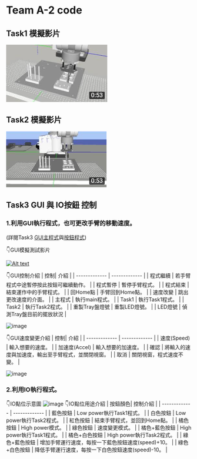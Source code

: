 # Team A-2 code

## Task1 模擬影片
[![Alt text](https://github.com/HappyKodalin/Team_A-2/blob/main/3363.png)](https://youtu.be/_5Xv-JR7kB4)

## Task2 模擬影片
[![Alt text](https://github.com/HappyKodalin/Team_A-2/blob/main/565.png)](https://youtu.be/YnPk6M07ZD0)

## Task3 GUI 與 IO按鈕 控制
### 1.利用GUI執行程式，也可更改手臂的移動速度。
(詳閱Task3 [GUI主程式](https://github.com/HappyKodalin/Team_A-2/blob/main/Task3%20GUI%20%E4%B8%BB%E7%A8%8B%E5%BC%8F)與[按鈕程式](https://github.com/HappyKodalin/Team_A-2/blob/main/Task3%20GUI%E6%8C%89%E9%88%95%E7%A8%8B%E5%BC%8F))

👇GUI模擬測試影片

[![Alt text](https://github.com/HappyKodalin/Team_A-2/assets/55493510/5abdd5a8-316a-4539-b0d4-605c241f6c21)](https://youtu.be/j7sycMXbqHM)

👇GUI控制介紹
| 控制| 介紹 |
| ------------- | ------------- |
| 程式繼續  | 若手臂程式中途暫停按此按鈕可繼續動作。 |
| 程式暫停  | 暫停手臂程式。 |
| 程式結束  | 結束運作中的手臂程式。 |
| 回Home點  | 手臂回到Home點。 |
| 速度改變 | 跳出更改速度的介面。  |
| 主程式  | 執行main程式。  |
| Task1  | 執行Task1程式。  |
| Task2  | 執行Task2程式。  |
| 重製Tray盤燈號  | 重製LED燈號。  |
| LED燈號 | 偵測Tray盤目前的擺放狀況  |
  
![image](https://github.com/HappyKodalin/Team_A-2/assets/55493510/f1333059-2e8a-44d3-ada5-a1a21e031a00)

👇GUI速度變更介紹
| 控制| 介紹 |
| ------------- | ------------- |
| 速度(Speed)  | 輸入想要的速度。 |
| 加速度(Accel)  | 輸入想要的加速度。 |
| 確認  | 將輸入的速度與加速度，輸出至手臂程式，並關閉視窗。 |
| 取消  | 關閉視窗，程式速度不變。 | 
 
![image](https://github.com/HappyKodalin/Team_A-2/assets/55493510/036ceb34-b052-4d3b-ac7b-427098a8af55)

### 2.利用IO執行程式。

👇IO點位示意圖
![image](https://github.com/HappyKodalin/Team_A-2/assets/55493510/5771f457-9bdc-47ad-b43e-7c6453d77756)
👇IO點位用途介紹
| 按鈕顏色| 控制介紹 |
| ------------- | ------------- |
| 藍色按鈕  | Low power執行Task1程式。 |
| 白色按鈕  | Low power執行Task2程式。 |
| 紅色按鈕  | 結束手臂程式，並回到Home點。 |
| 橘色按鈕  | High power模式。 |
| 綠色按鈕  | 速度變更模式。 |
| 橘色+藍色按鈕  | High power執行Task1程式。 |
| 橘色+白色按鈕  | High power執行Task2程式。 |
| 綠色+藍色按鈕  | 增加手臂運行速度，每按一下藍色按鈕速度(speed)+10。 |
| 綠色+白色按鈕  | 降低手臂運行速度，每按一下白色按鈕速度(speed)-10。 |






